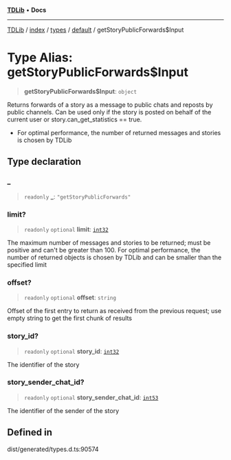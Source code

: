 [**TDLib**](../../../../../../README.md) • **Docs**

***

[TDLib](../../../../../../modules.md) / [index](../../../../../README.md) / [types](../../../README.md) / [default](../README.md) / getStoryPublicForwards$Input

# Type Alias: getStoryPublicForwards$Input

> **getStoryPublicForwards$Input**: `object`

Returns forwards of a story as a message to public chats and reposts by public channels. Can be used only if the story is posted on behalf of the current user or story.can_get_statistics == true.

- For optimal performance, the number of returned messages and stories is chosen by TDLib

## Type declaration

### \_

> `readonly` **\_**: `"getStoryPublicForwards"`

### limit?

> `readonly` `optional` **limit**: [`int32`](int32.md)

The maximum number of messages and stories to be returned; must be positive and can't be greater than 100. For optimal performance, the number of returned objects is chosen by TDLib and can be smaller than the specified limit

### offset?

> `readonly` `optional` **offset**: `string`

Offset of the first entry to return as received from the previous request; use empty string to get the first chunk of results

### story\_id?

> `readonly` `optional` **story\_id**: [`int32`](int32.md)

The identifier of the story

### story\_sender\_chat\_id?

> `readonly` `optional` **story\_sender\_chat\_id**: [`int53`](int53.md)

The identifier of the sender of the story

## Defined in

dist/generated/types.d.ts:90574
